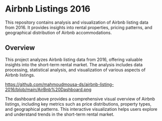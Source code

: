 # Airbnb Listings 2016

This repository contains analysis and visualization of Airbnb listing data from 2016. It provides insights into rental properties, pricing patterns, and geographical distribution of Airbnb accommodations.

## Overview

This project analyzes Airbnb listing data from 2016, offering valuable insights into the short-term rental market. The analysis includes data processing, statistical analysis, and visualization of various aspects of Airbnb listings.

https://github.com/mahmoudmousa-ds/airbnb-listing-2016/blob/main/AirBnb%20Dashboard.png

The dashboard above provides a comprehensive visual overview of Airbnb listings, including key metrics such as price distributions, property types, and geographical patterns. This interactive visualization helps users explore and understand trends in the short-term rental market.
